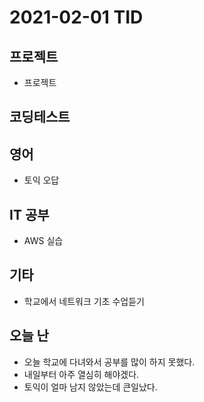 # 2021-02-01 TID

## 프로젝트

- 프로젝트

## 코딩테스트

## 영어

- 토익 오답

## IT 공부

- AWS 실습

## 기타

- 학교에서 네트워크 기초 수업듣기

## 오늘 난

- 오늘 학교에 다녀와서 공부를 많이 하지 못했다.
- 내일부터 아주 열심히 해야겠다.
- 토익이 얼마 남지 않았는데 큰일났다.
